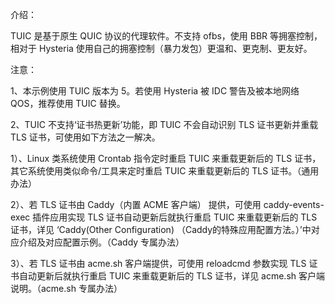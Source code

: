 介绍：

TUIC 是基于原生 QUIC 协议的代理软件。不支持 ofbs，使用 BBR 等拥塞控制，相对于 Hysteria 使用自己的拥塞控制（暴力发包）更温和、更克制、更友好。

注意：

1、本示例使用 TUIC 版本为 5。若使用 Hysteria 被 IDC 警告及被本地网络 QOS，推荐使用 TUIC 替换。

2、TUIC 不支持‘证书热更新’功能，即 TUIC 不会自动识别 TLS 证书更新并重载 TLS 证书，可使用如下方法之一解决。

1）、Linux 类系统使用 Crontab 指令定时重启 TUIC 来重载更新后的 TLS 证书，其它系统使用类似命令/工具来定时重启 TUIC 来重载更新后的 TLS 证书。（通用办法）

2）、若 TLS 证书由 Caddy（内置 ACME 客户端） 提供，可使用 caddy-events-exec 插件应用实现 TLS 证书自动更新后就执行重启 TUIC 来重载更新后的 TLS 证书，详见 ‘Caddy(Other Configuration) （Caddy的特殊应用配置方法。）’中对应介绍及对应配置示例。（Caddy 专属办法）

3）、若 TLS 证书由 acme.sh 客户端提供，可使用 reloadcmd 参数实现 TLS 证书自动更新后就执行重启 TUIC 来重载更新后的 TLS 证书，详见 acme.sh 客户端说明。（acme.sh 专属办法）

